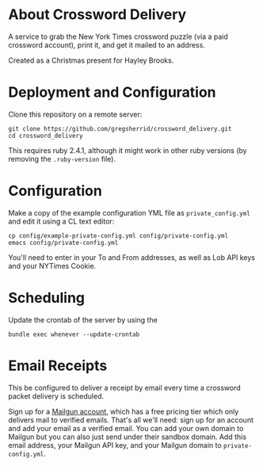 # About Crossword Delivery

A service to grab the New York Times crossword puzzle (via a paid crossword account), print it, and get it mailed to an address.

Created as a Christmas present for Hayley Brooks.

# Deployment and Configuration

Clone this repository on a remote server:
```
git clone https://github.com/gregsherrid/crossword_delivery.git
cd crossword_delivery
```

This requires ruby 2.4.1, although it might work in other ruby versions (by removing the `.ruby-version` file).

# Configuration

Make a copy of the example configuration YML file as `private_config.yml` and edit it using a CL text editor:
```
cp config/example-private-config.yml config/private-config.yml
emacs config/private-config.yml
```

You'll need to enter in your To and From addresses, as well as Lob API keys and your NYTimes Cookie.

# Scheduling

Update the crontab of the server by using the 

```
bundle exec whenever --update-crontab
```

# Email Receipts

This be configured to deliver a receipt by email every time a crossword packet delivery is scheduled. 

Sign up for a [Mailgun account](https://www.mailgun.com), which has a free pricing tier which only delivers mail to verified emails. That's all we'll need: sign up for an account and add your email as a verified email. You can add your own domain to Mailgun but you can also just send under their sandbox domain. Add this email address, your Mailgun API key, and your Mailgun domain to `private-config.yml`.